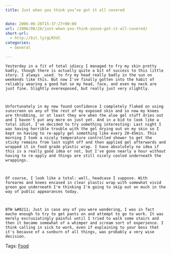 ```yaml
---
title: Just when you think you’ve got it all covered


date: 2006-06-26T15:37:27+00:00
url: /2006/06/26/just-when-you-think-youve-got-it-all-covered/
short-url:
  - http://bit.ly/gLMJUC
categories:
  - General

---
```

<div class='microid-mailto+http:sha1:f41df120267e1f0b9e35ee21097aa421c13a5faa'>
  
    Yesterday in a fit of total idiocy I managed to fry my skin pretty badly, though there is actually quite a bit of success to this little story. I always _used_ to fry my head really badly in the sun on weekends like this. But now I've finally gotten into the habit of reliably wearing a good hat so my head, face, and even my neck are just fine. Slightly overexposed, but really just very slightly.
  
  
  
    Unfortunately in my new found confidence I completely flaked on using sunscreen on any of the rest of my exposed skin and so now my knees are throbbing, or at least they are when the aloe gel stuff dries out and I haven't put any more on just yet. And in a bid to look like a total idiot, I've decided to try something interesting: Last night I was having horrible trouble with the gel drying out on my skin so I kept on having to re-apply gel something like every 20-45min. This morning I took a nicely temperature controlled shower to get the sticky remains from last night off and then applied gel afterwards and wrapped it in food grade plastic wrap. I have absolutely no idea if this is a really good idea or not, but I've gone nearly a hour without having to re-apply and things are still nicely cooled underneath the wrappings.
  
  
  
    Of course, I look like a total: well, headcase I suppose. With forearms and knees encased in clear plastic wrap with somewhat vivid green goo underneath I'm thinking I'm going to skip out on much in the way of public appearances today.
  
  
  
    BTW &#8211; Just in case any of you were wondering, I was in fact macho enough to try to get pants on and attempt to go to work. It was merely excrusiatingly painful until I tried to walk some stairs and then it became somewhat of a whimper and scream sort of experience. I think calling in sick to work, even if explaining to your boss that it's because of a sunburn of all things, was probably a very wise decision.
  
</div>

<div class="st-post-tags">
  Tags: <a href="http://www.cavort.org/tag/food/" title="Food" rel="tag">Food</a><br />
</div>